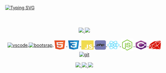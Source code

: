 
[![Typing SVG](https://readme-typing-svg.herokuapp.com?font=Roboto&weight=500&pause=1000&color=CFCFCF&multiline=true&random=false&width=450&height=190&lines=%F0%9F%99%8B%F0%9F%8F%BB%E2%80%8D%E2%99%82+Ol%C3%A1%2C+meu+nome+%C3%A9+Keven;%F0%9F%A7%91%F0%9F%8F%BB%E2%80%8D%F0%9F%92%BB+Sou+desenvolvedor+Front-end;%F0%9F%92%BB++Estudando+a+%C3%A1rea+do+Back-end;%F0%9F%91%A8%F0%9F%8F%BB%E2%80%8D%F0%9F%8E%93+Sou+tecnico+em+Desenvolvimento+de+Sistemas+pela+ETEC;Contate-me+pelo+E-mail%3A+kevenferraz39%40gmail.com)](https://git.io/typing-svg)
#

<br>
 <div align="center">

  <a href="[https://github.com/kevenferraz39](https://github.com/kevenferraz39)"> 
  <img height="170em" src="https://github-readme-stats.vercel.app/api?username=kevenferraz39&show_icons=true&theme=tokyonight"/>
  <img height="170em" src="https://github-readme-stats.vercel.app/api/top-langs/?username=kevenferraz39&layout=compact&langs_count=16&theme=tokyonight"/>
    <br>
  <div align="center" style="display: inline_block"><br>
    <img align="center" alt="vscode" src="https://cdn.jsdelivr.net/gh/devicons/devicon/icons/vscode/vscode-original.svg" width="40" height="35"/>
    <img align="center" alt="bootsrap" src="https://cdn.jsdelivr.net/gh/devicons/devicon/icons/bootstrap/bootstrap-original.svg" width="40" height="35"/> 
    <img align="center" alt="HTML" height="30" width="40" src="https://raw.githubusercontent.com/devicons/devicon/master/icons/html5/html5-original.svg">
    <img align="center" alt="CSS" height="30" width="40" src="https://raw.githubusercontent.com/devicons/devicon/master/icons/css3/css3-original.svg">
    <img align="center" alt="Js" height="30" width="40" src="https://raw.githubusercontent.com/devicons/devicon/master/icons/javascript/javascript-plain.svg">
    <img align="center" alt="php" height="30" width="35" src="php-svgrepo-com.svg">
    <img align="center" alt="React" height="30" width="40" src="https://raw.githubusercontent.com/devicons/devicon/master/icons/react/react-original.svg">
    <img align="center" alt="node-js" height="40" width="40" src="node-js-svgrepo-com.svg">
    <img align="center" alt="C#" height="30" width="40" src="https://raw.githubusercontent.com/devicons/devicon/master/icons/csharp/csharp-original.svg">
    <img align="center" alt="Js" height="30" width="40" src="https://raw.githubusercontent.com/devicons/devicon/master/icons/ruby/ruby-plain.svg">
    <img align="center" alt="git" src="https://cdn.jsdelivr.net/gh/devicons/devicon/icons/git/git-original.svg" width="40" height="35"/> 
</div>
   
</div>
<br>
<div align="center"> 
   <a href="https://instagram.com/kevenferraz39" target="_blank">
    <img src="https://img.shields.io/badge/-Instagram-%23E4405F?style=for-the-badge&logo=instagram&logoColor=white" target="_blank">
   </a>
   <a href = "kevenferraz39@gmail.com">
    <img src="https://img.shields.io/badge/-Gmail-%23333?style=for-the-badge&logo=gmail&logoColor=white" target="_blank">
   </a>
   <a href="[https://br.linkedin.com/in/keven-ferraz-a28a31256](https://www.linkedin.com/in/keven-ferraz-de-almeida-a28a31256?utm_source=share&utm_campaign=share_via&utm_content=profile&utm_medium=ios_app)" target="_blank">
    <img src="https://img.shields.io/badge/-LinkedIn-%230077B5?style=for-the-badge&logo=linkedin&logoColor=white" target="_blank">
   </a> 
</div>

